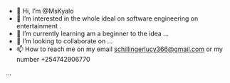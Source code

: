 - 👋 Hi, I’m @MsKyalo
- 👀 I’m interested in the whole ideal on software engineering on entertainment 
.
- 🌱 I’m currently learning am a beginner to the idea ...
- 💞️ I’m looking to collaborate on ...
- 📫 How to reach me on my email schillingerlucy366@gmail.com or my number +254742906770

...

<!---
MsKyalo/MsKyalo is a ✨ special ✨ repository because its `README.md` (this file) appears on your GitHub profile.
You can click the Preview link to take a look at your changes.
--->
